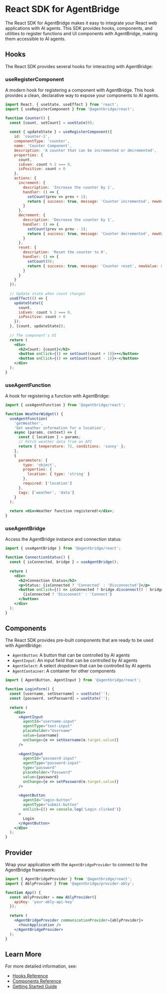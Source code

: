 # React SDK for AgentBridge

The React SDK for AgentBridge makes it easy to integrate your React web applications with AI agents. This SDK provides hooks, components, and utilities to register functions and UI components with AgentBridge, making them accessible to AI agents.

## Hooks

The React SDK provides several hooks for interacting with AgentBridge:

### useRegisterComponent

A modern hook for registering a component with AgentBridge. This hook provides a clean, declarative way to expose your components to AI agents.

```jsx
import React, { useState, useEffect } from 'react';
import { useRegisterComponent } from '@agentbridge/react';

function Counter() {
  const [count, setCount] = useState(0);
  
  const { updateState } = useRegisterComponent({
    id: 'counter-1',
    componentType: 'counter',
    name: 'Counter Component',
    description: 'A counter that can be incremented or decremented',
    properties: {
      count,
      isEven: count % 2 === 0,
      isPositive: count > 0
    },
    actions: {
      increment: {
        description: 'Increase the counter by 1',
        handler: () => {
          setCount(prev => prev + 1);
          return { success: true, message: 'Counter incremented', newValue: count + 1 };
        }
      },
      decrement: {
        description: 'Decrease the counter by 1',
        handler: () => {
          setCount(prev => prev - 1);
          return { success: true, message: 'Counter decremented', newValue: count - 1 };
        }
      },
      reset: {
        description: 'Reset the counter to 0',
        handler: () => {
          setCount(0);
          return { success: true, message: 'Counter reset', newValue: 0 };
        }
      }
    }
  });
  
  // Update state when count changes
  useEffect(() => {
    updateState({
      count,
      isEven: count % 2 === 0,
      isPositive: count > 0
    });
  }, [count, updateState]);
  
  // The component's UI
  return (
    <div>
      <h2>Count: {count}</h2>
      <button onClick={() => setCount(count + 1)}>+</button>
      <button onClick={() => setCount(count - 1)}>-</button>
    </div>
  );
}
```

### useAgentFunction

A hook for registering a function with AgentBridge:

```jsx
import { useAgentFunction } from '@agentbridge/react';

function WeatherWidget() {
  useAgentFunction(
    'getWeather',
    'Get weather information for a location',
    async (params, context) => {
      const { location } = params;
      // Fetch weather data from an API
      return { temperature: 72, conditions: 'sunny' };
    },
    {
      parameters: {
        type: 'object',
        properties: {
          location: { type: 'string' }
        },
        required: ['location']
      },
      tags: ['weather', 'data']
    }
  );
  
  return <div>Weather function registered!</div>;
}
```

### useAgentBridge

Access the AgentBridge instance and connection status:

```jsx
import { useAgentBridge } from '@agentbridge/react';

function ConnectionStatus() {
  const { isConnected, bridge } = useAgentBridge();
  
  return (
    <div>
      <h2>Connection Status</h2>
      <p>Status: {isConnected ? 'Connected' : 'Disconnected'}</p>
      <button onClick={() => isConnected ? bridge.disconnect() : bridge.connect()}>
        {isConnected ? 'Disconnect' : 'Connect'}
      </button>
    </div>
  );
}
```

## Components

The React SDK provides pre-built components that are ready to be used with AgentBridge:

- `AgentButton`: A button that can be controlled by AI agents
- `AgentInput`: An input field that can be controlled by AI agents
- `AgentSelect`: A select dropdown that can be controlled by AI agents
- `AgentContainer`: A container for other components

```jsx
import { AgentButton, AgentInput } from '@agentbridge/react';

function LoginForm() {
  const [username, setUsername] = useState('');
  const [password, setPassword] = useState('');
  
  return (
    <div>
      <AgentInput
        agentId="username-input"
        agentType="text-input"
        placeholder="Username"
        value={username}
        onChange={e => setUsername(e.target.value)}
      />
      
      <AgentInput
        agentId="password-input"
        agentType="password-input"
        type="password"
        placeholder="Password"
        value={password}
        onChange={e => setPassword(e.target.value)}
      />
      
      <AgentButton
        agentId="login-button"
        agentType="submit-button"
        onClick={() => console.log('Login clicked')}
      >
        Login
      </AgentButton>
    </div>
  );
}
```

## Provider

Wrap your application with the `AgentBridgeProvider` to connect to the AgentBridge framework:

```jsx
import { AgentBridgeProvider } from '@agentbridge/react';
import { AblyProvider } from '@agentbridge/provider-ably';

function App() {
  const ablyProvider = new AblyProvider({
    apiKey: 'your-ably-api-key'
  });
  
  return (
    <AgentBridgeProvider communicationProvider={ablyProvider}>
      <YourApplication />
    </AgentBridgeProvider>
  );
}
```

## Learn More

For more detailed information, see:

- [Hooks Reference](hooks.md)
- [Components Reference](components.md)
- [Getting Started Guide](../../getting-started/quick-start.md) 